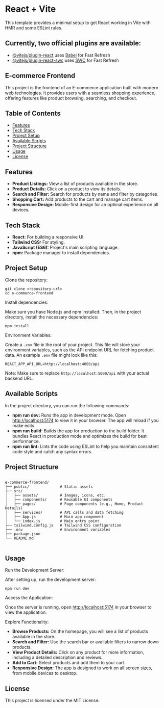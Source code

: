# React + Vite

<p>This template provides a minimal setup to get React working in Vite with HMR and some ESLint rules.</p>

<h2>Currently, two official plugins are available:</h2>
<ul>
  <li>
    <a href="https://github.com/vitejs/vite-plugin-react/blob/main/packages/plugin-react/README.md">@vitejs/plugin-react</a>
    uses <a href="https://babeljs.io/">Babel</a> for Fast Refresh
  </li>
  <li>
    <a href="https://github.com/vitejs/vite-plugin-react-swc">@vitejs/plugin-react-swc</a>
    uses <a href="https://swc.rs/">SWC</a> for Fast Refresh
  </li>
</ul>

<h2>E-commerce Frontend</h2>
<p>This project is the frontend of an E-commerce application built with modern web technologies. It provides users with a seamless shopping experience, offering features like product browsing, searching, and checkout.</p>

<h2>Table of Contents</h2>
<ul>
  <li><a href="#features">Features</a></li>
  <li><a href="#tech-stack">Tech Stack</a></li>
  <li><a href="#project-setup">Project Setup</a></li>
  <li><a href="#available-scripts">Available Scripts</a></li>
  <li><a href="#project-structure">Project Structure</a></li>
  <li><a href="#usage">Usage</a></li>
  <li><a href="#license">License</a></li>
</ul>

<h2 id="features">Features</h2>
<ul>
  <li><strong>Product Listings:</strong> View a list of products available in the store.</li>
  <li><strong>Product Details:</strong> Click on a product to view its details.</li>
  <li><strong>Search and Filter:</strong> Search for products by name and filter by categories.</li>
  <li><strong>Shopping Cart:</strong> Add products to the cart and manage cart items.</li>
  <li><strong>Responsive Design:</strong> Mobile-first design for an optimal experience on all devices.</li>
</ul>

<h2 id="tech-stack">Tech Stack</h2>
<ul>
  <li><strong>React:</strong> For building a responsive UI.</li>
  <li><strong>Tailwind CSS:</strong> For styling.</li>
  <li><strong>JavaScript (ES6):</strong> Project's main scripting language.</li>
  <li><strong>npm:</strong> Package manager to install dependencies.</li>
</ul>

<h2 id="project-setup">Project Setup</h2>
<p>Clone the repository:</p>
<pre>
<code>git clone &lt;repository-url&gt;
cd e-commerce-frontend</code>
</pre>
<p>Install dependencies:</p>
<p>Make sure you have Node.js and npm installed. Then, in the project directory, install the necessary dependencies:</p>
<pre>
<code>npm install</code>
</pre>
<p>Environment Variables:</p>
<p>Create a <code>.env</code> file in the root of your project. This file will store your environment variables, such as the API endpoint URL for fetching product data. An example <code>.env</code> file might look like this:</p>
<pre>
<code>REACT_APP_API_URL=http://localhost:4000/api</code>
</pre>
<p>Note: Make sure to replace <code>http://localhost:5000/api</code> with your actual backend URL.</p>

<h2 id="available-scripts">Available Scripts</h2>
<p>In the project directory, you can run the following commands:</p>
<ul>
  <li><strong>npm run dev:</strong> Runs the app in development mode. Open <a href="http://localhost:5174">http://localhost:5174</a> to view it in your browser. The app will reload if you make edits.</li>
  <li><strong>npm run build:</strong> Builds the app for production to the build folder. It bundles React in production mode and optimizes the build for best performance.</li>
  <li><strong>npm run lint:</strong> Lints the code using ESLint to help you maintain consistent code style and catch any syntax errors.</li>
</ul>

<h2 id="project-structure">Project Structure</h2>
<pre>
<code>
e-commerce-frontend/
├── public/              # Static assets
├── src/
│   ├── assets/          # Images, icons, etc.
│   ├── components/      # Reusable UI components
│   ├── pages/           # Page components (e.g., Home, Product Details)
│   ├── services/        # API calls and data fetching
│   ├── App.js           # Main app component
│   └── index.js         # Main entry point
├── tailwind.config.js   # Tailwind CSS configuration
├── .env                 # Environment variables
├── package.json
└── README.md
</code>
</pre>

<h2 id="usage">Usage</h2>
<p>Run the Development Server:</p>
<p>After setting up, run the development server:</p>
<pre>
<code>npm run dev</code>
</pre>
<p>Access the Application:</p>
<p>Once the server is running, open <a href="http://localhost:5174">http://localhost:5174</a> in your browser to view the application.</p>

<p>Explore Functionality:</p>
<ul>
  <li><strong>Browse Products:</strong> On the homepage, you will see a list of products available in the store.</li>
  <li><strong>Search and Filter:</strong> Use the search bar or available filters to narrow down products.</li>
  <li><strong>View Product Details:</strong> Click on any product for more information, including a detailed description and reviews.</li>
  <li><strong>Add to Cart:</strong> Select products and add them to your cart.</li>
  <li><strong>Responsive Design:</strong> The app is designed to work on all screen sizes, from mobile devices to desktop.</li>
</ul>

<h2 id="license">License</h2>
<p>This project is licensed under the MIT License.</p>
